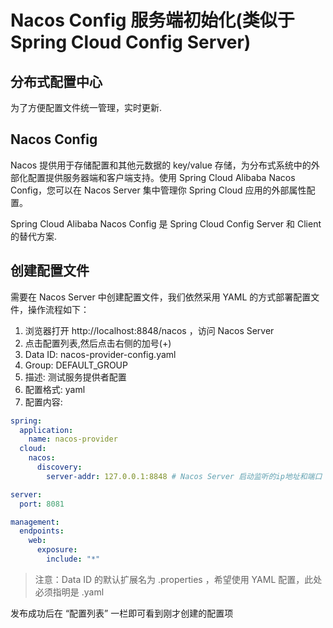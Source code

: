 # Nacos Config 服务端初始化(类似于Spring Cloud Config Server)

## 分布式配置中心

为了方便配置文件统一管理，实时更新.

## Nacos Config

Nacos 提供用于存储配置和其他元数据的 key/value 存储，为分布式系统中的外部化配置提供服务器端和客户端支持。使用 Spring Cloud Alibaba Nacos Config，您可以在 Nacos Server 集中管理你 Spring Cloud 应用的外部属性配置。

Spring Cloud Alibaba Nacos Config 是 Spring Cloud Config Server 和 Client 的替代方案.

## 创建配置文件

需要在 Nacos Server 中创建配置文件，我们依然采用 YAML 的方式部署配置文件，操作流程如下：

1. 浏览器打开 http://localhost:8848/nacos ，访问 Nacos Server
2. 点击配置列表,然后点击右侧的加号(+)
3. Data ID: nacos-provider-config.yaml
4. Group: DEFAULT_GROUP
5. 描述: 测试服务提供者配置
6. 配置格式: yaml
7. 配置内容:

```yml
spring:
  application:
    name: nacos-provider
  cloud:
    nacos:
      discovery:
        server-addr: 127.0.0.1:8848 # Nacos Server 启动监听的ip地址和端口

server:
  port: 8081

management:
  endpoints:
    web:
      exposure:
        include: "*"                
```

>注意：Data ID 的默认扩展名为 .properties ，希望使用 YAML 配置，此处必须指明是 .yaml
 
发布成功后在 “配置列表” 一栏即可看到刚才创建的配置项
